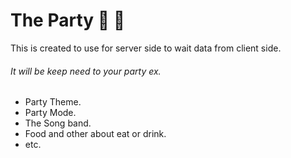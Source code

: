 # The Party 🎉 🎉

This is created to use for server side to wait data from client side.

###### It will be keep need to your party ex.

- Party Theme.
- Party Mode.
- The Song band.
- Food and other about eat or drink.
- etc.
